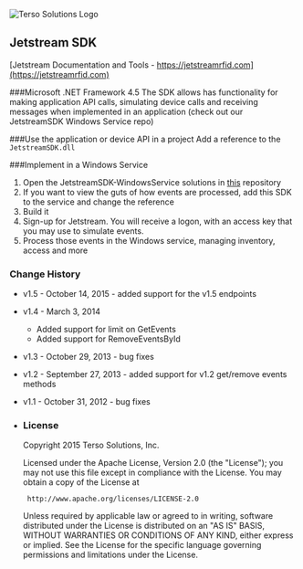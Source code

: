 ![Terso Solutions Logo](http://www.tersosolutions.com/wp-content/uploads/2011/11/TERSOvect_GreenBlobWhiteText.png "Terso Solutions, Inc.")

## Jetstream SDK
[Jetstream Documentation and Tools - https://jetstreamrfid.com](https://jetstreamrfid.com)
 
###Microsoft .NET Framework 4.5
The SDK allows has functionality for making application API calls, simulating device calls and receiving messages when implemented in an application (check out our JetstreamSDK Windows Service repo)

###Use the application or device API in a project
Add a reference to the `JetstreamSDK.dll`

###Implement in a Windows Service
1. Open the JetstreamSDK-WindowsService solutions in [this](https://github.com/tersosolutions/JetstreamSDK-WindowsService) repository
2. If you want to view the guts of how events are processed, add this SDK to the service and change the reference
3. Build it
4. Sign-up for Jetstream. You will receive a logon, with an access key that you may use to simulate events.
5. Process those events in the Windows service, managing inventory, access and more

### Change History
* v1.5 - October 14, 2015 - added support for the v1.5 endpoints
* v1.4 - March 3, 2014
  * Added support for limit on GetEvents
  * Added support for RemoveEventsById
* v1.3 - October 29, 2013 - bug fixes
* v1.2 - September 27, 2013 - added support for v1.2 get/remove events methods
* v1.1 - October 31, 2012 - bug fixes
* 
  ### License
   Copyright 2015 Terso Solutions, Inc.

   Licensed under the Apache License, Version 2.0 (the "License");
   you may not use this file except in compliance with the License.
   You may obtain a copy of the License at

       http://www.apache.org/licenses/LICENSE-2.0

   Unless required by applicable law or agreed to in writing, software
   distributed under the License is distributed on an "AS IS" BASIS,
   WITHOUT WARRANTIES OR CONDITIONS OF ANY KIND, either express or implied.
   See the License for the specific language governing permissions and
   limitations under the License.
